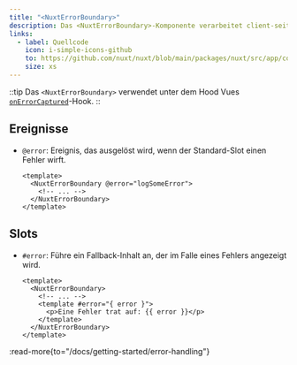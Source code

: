 ```yaml
---
title: "<NuxtErrorBoundary>"
description: Das <NuxtErrorBoundary>-Komponente verarbeitet client-seitige Fehler, die im Standard-Slot aufgetreten sind.
links:
  - label: Quellcode
    icon: i-simple-icons-github
    to: https://github.com/nuxt/nuxt/blob/main/packages/nuxt/src/app/components/nuxt-error-boundary.ts
    size: xs
---
```


::tip
Das `<NuxtErrorBoundary>` verwendet unter dem Hood Vues [`onErrorCaptured`](https://vuejs.org/api/composition-api-lifecycle.html#onerrorcaptured)-Hook.
::

## Ereignisse

- `@error`: Ereignis, das ausgelöst wird, wenn der Standard-Slot einen Fehler wirft.

  ```vue
  <template>
    <NuxtErrorBoundary @error="logSomeError">
      <!-- ... -->
    </NuxtErrorBoundary>
  </template>
  ```

## Slots

- `#error`: Führe ein Fallback-Inhalt an, der im Falle eines Fehlers angezeigt wird.

  ```vue
  <template>
    <NuxtErrorBoundary>
      <!-- ... -->
      <template #error="{ error }">
        <p>Eine Fehler trat auf: {{ error }}</p>
      </template>
    </NuxtErrorBoundary>
  </template>
  ```

:read-more{to="/docs/getting-started/error-handling"}